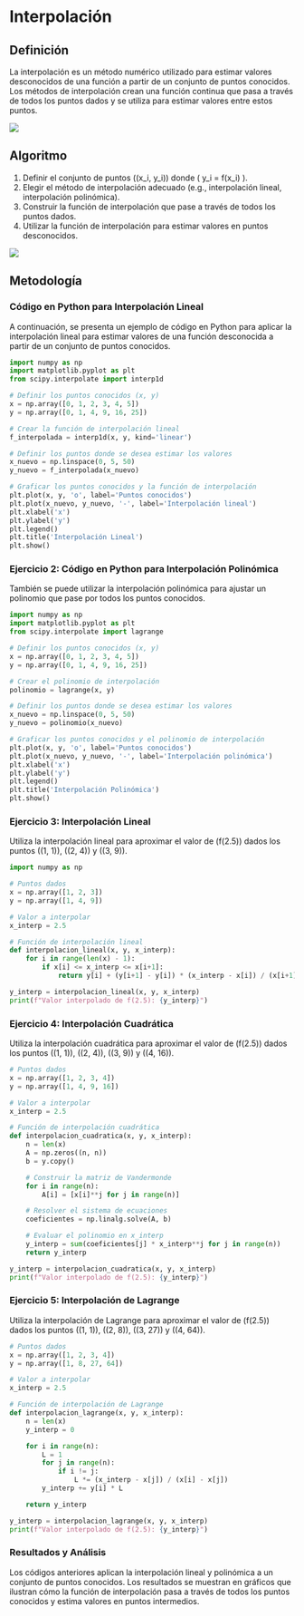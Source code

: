 # Interpolación

## Definición
La interpolación es un método numérico utilizado para estimar valores desconocidos de una función a partir de un conjunto de puntos conocidos. Los métodos de interpolación crean una función continua que pasa a través de todos los puntos dados y se utiliza para estimar valores entre estos puntos.

![](https://github.com/Mexta46/Metodos_Numericos_Tema4/blob/main/Imagenes/Imagenes_tema2/interpolacion.jpg)

## Algoritmo
1. Definir el conjunto de puntos \((x_i, y_i)\) donde \( y_i = f(x_i) \).
2. Elegir el método de interpolación adecuado (e.g., interpolación lineal, interpolación polinómica).
3. Construir la función de interpolación que pase a través de todos los puntos dados.
4. Utilizar la función de interpolación para estimar valores en puntos desconocidos.

![](https://github.com/Mexta46/Metodos_Numericos_Tema4/blob/main/Imagenes/Imagenes_tema2/interpolacionf.png)

## Metodología

### Código en Python para Interpolación Lineal
A continuación, se presenta un ejemplo de código en Python para aplicar la interpolación lineal para estimar valores de una función desconocida a partir de un conjunto de puntos conocidos.

```python
import numpy as np
import matplotlib.pyplot as plt
from scipy.interpolate import interp1d

# Definir los puntos conocidos (x, y)
x = np.array([0, 1, 2, 3, 4, 5])
y = np.array([0, 1, 4, 9, 16, 25])

# Crear la función de interpolación lineal
f_interpolada = interp1d(x, y, kind='linear')

# Definir los puntos donde se desea estimar los valores
x_nuevo = np.linspace(0, 5, 50)
y_nuevo = f_interpolada(x_nuevo)

# Graficar los puntos conocidos y la función de interpolación
plt.plot(x, y, 'o', label='Puntos conocidos')
plt.plot(x_nuevo, y_nuevo, '-', label='Interpolación lineal')
plt.xlabel('x')
plt.ylabel('y')
plt.legend()
plt.title('Interpolación Lineal')
plt.show()
```

### Ejercicio 2: Código en Python para Interpolación Polinómica
También se puede utilizar la interpolación polinómica para ajustar un polinomio que pase por todos los puntos conocidos.

```python
import numpy as np
import matplotlib.pyplot as plt
from scipy.interpolate import lagrange

# Definir los puntos conocidos (x, y)
x = np.array([0, 1, 2, 3, 4, 5])
y = np.array([0, 1, 4, 9, 16, 25])

# Crear el polinomio de interpolación
polinomio = lagrange(x, y)

# Definir los puntos donde se desea estimar los valores
x_nuevo = np.linspace(0, 5, 50)
y_nuevo = polinomio(x_nuevo)

# Graficar los puntos conocidos y el polinomio de interpolación
plt.plot(x, y, 'o', label='Puntos conocidos')
plt.plot(x_nuevo, y_nuevo, '-', label='Interpolación polinómica')
plt.xlabel('x')
plt.ylabel('y')
plt.legend()
plt.title('Interpolación Polinómica')
plt.show()
```
### Ejercicio 3: Interpolación Lineal
Utiliza la interpolación lineal para aproximar el valor de \(f(2.5)\) dados los puntos \((1, 1)\), \((2, 4)\) y \((3, 9)\).

```python
import numpy as np

# Puntos dados
x = np.array([1, 2, 3])
y = np.array([1, 4, 9])

# Valor a interpolar
x_interp = 2.5

# Función de interpolación lineal
def interpolacion_lineal(x, y, x_interp):
    for i in range(len(x) - 1):
        if x[i] <= x_interp <= x[i+1]:
            return y[i] + (y[i+1] - y[i]) * (x_interp - x[i]) / (x[i+1] - x[i])

y_interp = interpolacion_lineal(x, y, x_interp)
print(f"Valor interpolado de f(2.5): {y_interp}")
```

### Ejercicio 4: Interpolación Cuadrática
Utiliza la interpolación cuadrática para aproximar el valor de \(f(2.5)\) dados los puntos \((1, 1)\), \((2, 4)\), \((3, 9)\) y \((4, 16)\).

```python
# Puntos dados
x = np.array([1, 2, 3, 4])
y = np.array([1, 4, 9, 16])

# Valor a interpolar
x_interp = 2.5

# Función de interpolación cuadrática
def interpolacion_cuadratica(x, y, x_interp):
    n = len(x)
    A = np.zeros((n, n))
    b = y.copy()

    # Construir la matriz de Vandermonde
    for i in range(n):
        A[i] = [x[i]**j for j in range(n)]

    # Resolver el sistema de ecuaciones
    coeficientes = np.linalg.solve(A, b)

    # Evaluar el polinomio en x_interp
    y_interp = sum(coeficientes[j] * x_interp**j for j in range(n))
    return y_interp

y_interp = interpolacion_cuadratica(x, y, x_interp)
print(f"Valor interpolado de f(2.5): {y_interp}")
```

### Ejercicio 5: Interpolación de Lagrange
Utiliza la interpolación de Lagrange para aproximar el valor de \(f(2.5)\) dados los puntos \((1, 1)\), \((2, 8)\), \((3, 27)\) y \((4, 64)\).

```python
# Puntos dados
x = np.array([1, 2, 3, 4])
y = np.array([1, 8, 27, 64])

# Valor a interpolar
x_interp = 2.5

# Función de interpolación de Lagrange
def interpolacion_lagrange(x, y, x_interp):
    n = len(x)
    y_interp = 0

    for i in range(n):
        L = 1
        for j in range(n):
            if i != j:
                L *= (x_interp - x[j]) / (x[i] - x[j])
        y_interp += y[i] * L

    return y_interp

y_interp = interpolacion_lagrange(x, y, x_interp)
print(f"Valor interpolado de f(2.5): {y_interp}")
```


### Resultados y Análisis
Los códigos anteriores aplican la interpolación lineal y polinómica a un conjunto de puntos conocidos. Los resultados se muestran en gráficos que ilustran cómo la función de interpolación pasa a través de todos los puntos conocidos y estima valores en puntos intermedios.
